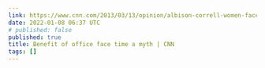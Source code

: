 ```yaml
---
link: https://www.cnn.com/2013/03/13/opinion/albison-correll-women-face-time/index.html
date: 2022-01-08 06:37 UTC
# published: false
published: true
title: Benefit of office face time a myth | CNN
tags: []
---
```



